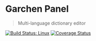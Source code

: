 # Garchen Panel
> Multi-language dictionary editor

[![Build Status: Linux](https://travis-ci.org/karmapa17/garchen-panel.svg?branch=master)](https://travis-ci.org/karmapa17/garchen-panel)
[![Coverage Status](https://coveralls.io/repos/github/karmapa17/garchen-panel/badge.svg?branch=master)](https://coveralls.io/github/karmapa17/garchen-panel?branch=master)
